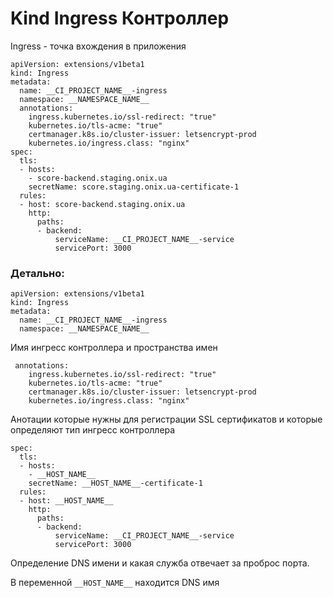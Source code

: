# Kind Ingress Контроллер

Ingress - точка вхождения в приложения

```
apiVersion: extensions/v1beta1
kind: Ingress
metadata:
  name: __CI_PROJECT_NAME__-ingress
  namespace: __NAMESPACE_NAME__
  annotations:
    ingress.kubernetes.io/ssl-redirect: "true"
    kubernetes.io/tls-acme: "true"
    certmanager.k8s.io/cluster-issuer: letsencrypt-prod
    kubernetes.io/ingress.class: "nginx"
spec:
  tls:
  - hosts:
    - score-backend.staging.onix.ua
    secretName: score.staging.onix.ua-certificate-1
  rules:
  - host: score-backend.staging.onix.ua
    http:
      paths:
      - backend:
          serviceName: __CI_PROJECT_NAME__-service
          servicePort: 3000
```

### Детально:

```
apiVersion: extensions/v1beta1
kind: Ingress
metadata:
  name: __CI_PROJECT_NAME__-ingress
  namespace: __NAMESPACE_NAME__
```
Имя ингресс контроллера и пространства имен

```
 annotations:
    ingress.kubernetes.io/ssl-redirect: "true"
    kubernetes.io/tls-acme: "true"
    certmanager.k8s.io/cluster-issuer: letsencrypt-prod
    kubernetes.io/ingress.class: "nginx"
```
Анотации которые нужны для регистрации SSL сертификатов и которые определяют тип ингресс контроллера

```
spec:
  tls:
  - hosts:
    - __HOST_NAME__
    secretName: __HOST_NAME__-certificate-1
  rules:
  - host: __HOST_NAME__
    http:
      paths:
      - backend:
          serviceName: __CI_PROJECT_NAME__-service
          servicePort: 3000
```
Определение DNS имени и какая служба отвечает за проброс порта.

В переменной `__HOST_NAME__` находится DNS имя

